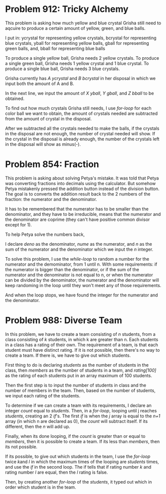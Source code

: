 # Problem 912: Tricky Alchemy
This problem is asking how much yellow and blue crystal Grisha still need to aqcuire to produce a certain amount of yellow, green, and blue balls.

I put in:  ycrystal for representing yellow crystals, bcrystal for representing blue crystals, yball for representing yellow balls, gball for representing green balls, and, bball for representing blue balls
          
To produce a single yellow ball, Grisha needs 2 yellow crystals.
To produce a single green ball, Grisha needs 1 yellow crystal and 1 blue crystal.
To produce a single blue ball, Grisha needs 3 blue crystals.

Grisha currently has *A ycrystal* and *B bcrystal* in her disposal in which we input both the amount of A and B.

In the next line, we input the amount of *X yball*, *Y gball*, and *Z bball* to be obtained.


To find out how much crystals Grisha still needs, I use *for-loop* for each color ball we
want to obtain, the amount of crystals needed are subtracted from the amount of crystal in the disposal.

After we subtracted all the crystals needed to make the balls, if the crystals in the disposal are not enough, the
number of crystal needed will show. If the crystal in the disposal is already enough, the number of the crystals left
in the disposal will show as minus(-).


# Problem 854: Fraction
This problem is asking about solving Petya's mistake. It was told that Petya was converting fractions into decimals
using the calculator.
But somehow Petya mistakenly pressed the addition button instead of the division button. The goal is to converts the
addition result back to the 2 numbers of the fraction: the numerator and the denominator.

It has to be remembered that the numerator has to be smaller than the denominator, and they have to be irreducible, 
means that the numerator and the denominator are coprime (they can't have positive common divisor except for 1).

To help Petya solve the numbers back,

I declare *deno* as the denominator, *nume* as the numerator, and *n* as the sum of the numerator and the denominator
which we input the *n* integer.

To solve this problem, I use the *while-loop* to random a number for the numerator and the demominator, from 1 
until n. With some requirements: if the numerator is bigger than the denominator, or if the sum of the numerator
and the denominator is not equal to n, or when the numerator can be divided by the denominator, the numerator
and the denominator will keep randoming in the loop until they won't meet any of those requirements.

And when the loop stops, we have found the integer for the numerator and the denominator.


# Problem 988: Diverse Team
In this problem, we have to create a team consisting of *n* students, from a class consisting of *k* students, in 
which k are greater than n. Each students in a class has a rating of their own. The requirement of a team, is that 
each student must have distinct rating. If it is not possible, then there's no way to create a team. If there is, 
we have to give out which students.


First thing to do is declaring *students* as the number of students in the class, then *members* as the number of
students in a team, and *rating[100]* as the rating of each students put in an array maximum of 100 students.

Then the first step is to input the number of students in class and the number of members in the  team.
Then, based on the number of students, we input each rating of the students.

To determine if we can create a team with its requirements, I declare an integer *count* equal to *students*.
Then, in a *for-loop*, looping until j reaches *students*, creating an 2 *if*'s. 
The first *if* is when the *j* array is equal to the *n+1* array (in which n are declared as 0), the *count* will
subtract itself. If its different, then the *n* will add up.

Finally, when its done looping, if the *count* is greater than or equal to *members*, then it is possible to create 
a team. If its less than *members*, then its not possible.

If its possible, to give out which students in the team, I use the *for-loop* twice *k*and *l* in which the maximum times 
of the looping are *students* times, and use the *if* in the second loop. The if tells that if rating number *k* and rating number *l* 
are equal, then the *l* rating is false.

Then, by creating another *for-loop* of the *students*, it typed out which in order which student is in the team.
